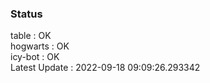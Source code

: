 ### Status


table : OK  
hogwarts : OK  
icy-bot : OK  
Latest Update : 2022-09-18 09:09:26.293342
